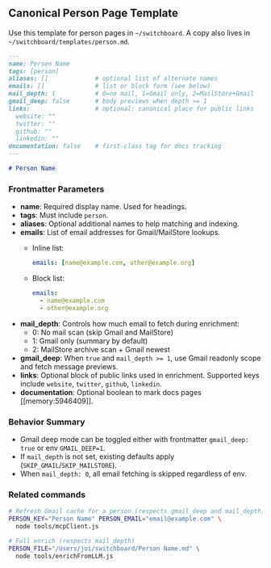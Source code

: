 ## Canonical Person Page Template

Use this template for person pages in `~/switchboard`. A copy also lives in `~/switchboard/templates/person.md`.

```markdown
---
name: Person Name
tags: [person]
aliases: []             # optional list of alternate names
emails: []              # list or block form (see below)
mail_depth: 1           # 0=no mail, 1=Gmail only, 2=MailStore+Gmail
gmail_deep: false       # body previews when depth >= 1
links:                  # optional: canonical place for public links
  website: ""
  twitter: ""
  github: ""
  linkedin: ""
documentation: false    # first-class tag for docs tracking
---

# Person Name

```

### Frontmatter Parameters

- **name**: Required display name. Used for headings.
- **tags**: Must include `person`.
- **aliases**: Optional additional names to help matching and indexing.
- **emails**: List of email addresses for Gmail/MailStore lookups.
  - Inline list:

    ```yaml
    emails: [name@example.com, other@example.org]
    ```

  - Block list:

    ```yaml
    emails:
      - name@example.com
      - other@example.org
    ```
- **mail_depth**: Controls how much email to fetch during enrichment:
  - 0: No mail scan (skip Gmail and MailStore)
  - 1: Gmail only (summary by default)
  - 2: MailStore archive scan + Gmail newest
- **gmail_deep**: When `true` and `mail_depth >= 1`, use Gmail readonly scope and fetch message previews.
- **links**: Optional block of public links used in enrichment. Supported keys include `website`, `twitter`, `github`, `linkedin`.
- **documentation**: Optional boolean to mark docs pages [[memory:5946409]].

### Behavior Summary

- Gmail deep mode can be toggled either with frontmatter `gmail_deep: true` or env `GMAIL_DEEP=1`.
- If `mail_depth` is not set, existing defaults apply (`SKIP_GMAIL`/`SKIP_MAILSTORE`).
- When `mail_depth: 0`, all email fetching is skipped regardless of env.

### Related commands

```bash
# Refresh Gmail cache for a person (respects gmail_deep and mail_depth)
PERSON_KEY="Person Name" PERSON_EMAIL="email@example.com" \
  node tools/mcpClient.js

# Full enrich (respects mail_depth)
PERSON_FILE="/Users/joi/switchboard/Person Name.md" \
  node tools/enrichFromLLM.js
```


